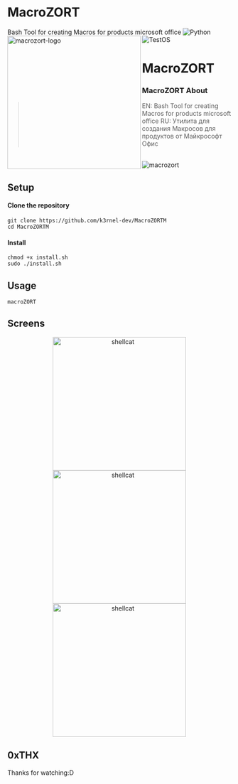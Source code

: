 # MacroZORT
 Bash Tool for creating Macros for products microsoft office
![Python](https://img.shields.io/badge/Language-Python-blue?style=for-the-badge&logo=python)
![TestOS](https://img.shields.io/badge/OS-KaliLinux-red?style=for-the-badge&logo=linux)
<img alt="macrozort-logo" align="left" width="300" height="300" src="https://github.com/K3rnel-Dev/MacroZORTM/blob/main/screens/zort.png">
<h1>MacroZORT</h1>

### MacroZORT About
> EN:
> Bash Tool for creating Macros for products microsoft office
> RU:
> Утилита для создания Макросов для продуктов от Майкрософт Офис
</br>

<img alt="macrozort" align="center" src="https://github.com/K3rnel-Dev/MacroZORTM/blob/main/screens/1.png">


## Setup

#### Clone the repository
```shell
git clone https://github.com/k3rnel-dev/MacroZORTM
cd MacroZORTM
```

#### Install
```shell
chmod +x install.sh
sudo ./install.sh
```

## Usage
```shell
macroZORT 
```

## Screens
<p float="left" align="center">
  <img alt="shellcat" width="300" src="https://github.com/K3rnel-Dev/MacroZORTM/blob/main/screens/1.png">
  <img alt="shellcat" width="300" src="https://github.com/K3rnel-Dev/MacroZORTM/blob/main/screens/2.png">
  <img alt="shellcat" width="300" src="https://github.com/K3rnel-Dev/MacroZORTM/blob/main/screens/3.png">
</p> 

## 0xTHX
Thanks for watching:D
